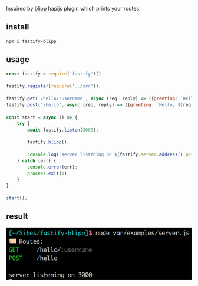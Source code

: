 Inspired by [blipp](https://github.com/danielb2/blipp) hapijs plugin which prints your routes.

## install
```
npm i fastify-blipp
```

## usage
```javascript
const fastify = require('fastify')()

fastify.register(require('../src'));

fastify.get('/hello/:username', async (req, reply) => ({greeting: `Hello, ${req.params.username}`}));
fastify.post('/hello', async (req, reply) => ({greeting: `Hello, ${req.body.username}`}));

const start = async () => {
    try {
        await fastify.listen(3000);

        fastify.blipp();

        console.log(`server listening on ${fastify.server.address().port}`);
    } catch (err) {
        console.error(err);
        process.exit(1)
    }
}

start();
```

## result

![image](var/images/output_example.png)


